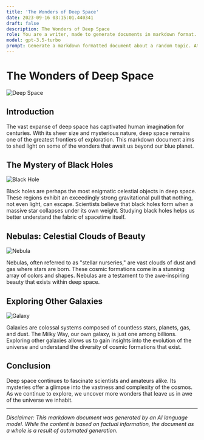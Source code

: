 ```yaml
---
title: 'The Wonders of Deep Space'
date: 2023-09-16 03:15:01.440341
draft: false
description: The Wonders of Deep Space
role: You are a writer, made to generate documents in markdown format. It is very important that all of the documents you generate are in valid markdown format.
model: gpt-3.5-turbo
prompt: Generate a markdown formatted document about a random topic. At the bottom, include a disclaimer explaining that the document was generated by you. The first line of the document should be the title. Make sure that the entire document is in proper markdown format, using a mix of various tags to make the document visually appealing.
---
```


# The Wonders of Deep Space

![Deep Space](https://images.unsplash.com/photo-1461360228752-9fc31b1ebf0a)

## Introduction

The vast expanse of deep space has captivated human imagination for centuries. With its sheer size and mysterious nature, deep space remains one of the greatest frontiers of exploration. This markdown document aims to shed light on some of the wonders that await us beyond our blue planet.

## The Mystery of Black Holes

![Black Hole](https://images.unsplash.com/photo-1464349175694-6734e9cd6f51)

Black holes are perhaps the most enigmatic celestial objects in deep space. These regions exhibit an exceedingly strong gravitational pull that nothing, not even light, can escape. Scientists believe that black holes form when a massive star collapses under its own weight. Studying black holes helps us better understand the fabric of spacetime itself.

## Nebulas: Celestial Clouds of Beauty

![Nebula](https://images.unsplash.com/photo-1541796222-0d19f4c95730)

Nebulas, often referred to as "stellar nurseries," are vast clouds of dust and gas where stars are born. These cosmic formations come in a stunning array of colors and shapes. Nebulas are a testament to the awe-inspiring beauty that exists within deep space.

## Exploring Other Galaxies

![Galaxy](https://images.unsplash.com/photo-1422825847547-4f548b67f1df)

Galaxies are colossal systems composed of countless stars, planets, gas, and dust. The Milky Way, our own galaxy, is just one among billions. Exploring other galaxies allows us to gain insights into the evolution of the universe and understand the diversity of cosmic formations that exist.

## Conclusion

Deep space continues to fascinate scientists and amateurs alike. Its mysteries offer a glimpse into the vastness and complexity of the cosmos. As we continue to explore, we uncover more wonders that leave us in awe of the universe we inhabit.

---

*Disclaimer: This markdown document was generated by an AI language model. While the content is based on factual information, the document as a whole is a result of automated generation.*